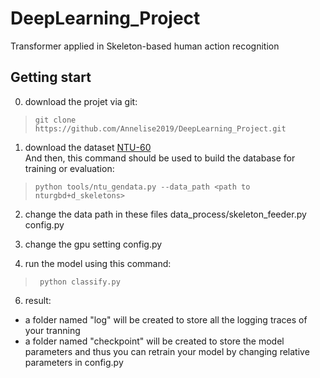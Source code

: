 # DeepLearning_Project
Transformer applied in Skeleton-based human action recognition


## Getting start

0) download the projet via git:
 >     git clone https://github.com/Annelise2019/DeepLearning_Project.git

1) download the dataset [NTU-60](http://rose1.ntu.edu.sg/datasets/actionrecognition.asp)              
   And then, this command should be used to build the database for training or evaluation:
 >     python tools/ntu_gendata.py --data_path <path to nturgbd+d_skeletons>

2) change the data path in these files
    data_process/skeleton_feeder.py
    config.py 
3) change the gpu setting
    config.py
  
4) run the model using this command:
>      python classify.py

6) result: 
- a folder named "log" will be created to store all the logging traces of your tranning  
- a folder named "checkpoint" will be created to store the model parameters and thus you can retrain your model by changing relative parameters in config.py
          
